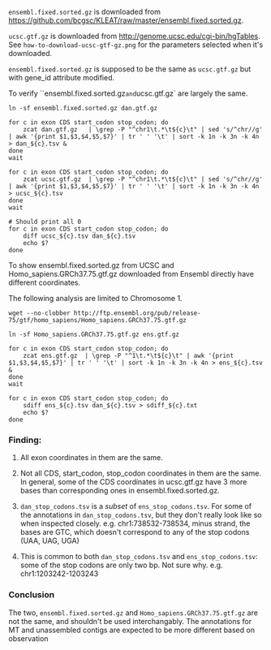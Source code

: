 `ensembl.fixed.sorted.gz` is downloaded from
https://github.com/bcgsc/KLEAT/raw/master/ensembl.fixed.sorted.gz.

`ucsc.gtf.gz` is downloaded from http://genome.ucsc.edu/cgi-bin/hgTables. See
`how-to-download-ucsc-gtf-gz.png` for the parameters selected when it's
downloaded.

`ensembl.fixed.sorted.gz` is supposed to be the same as `ucsc.gtf.gz` but with
gene_id attribute modified. 


To verify ``ensembl.fixed.sorted.gz` and `ucsc.gtf.gz` are largely the same.

```
ln -sf ensembl.fixed.sorted.gz dan.gtf.gz

for c in exon CDS start_codon stop_codon; do
    zcat dan.gtf.gz   | \grep -P "^chr1\t.*\t${c}\t" | sed 's/^chr//g' | awk '{print $1,$3,$4,$5,$7}' | tr ' ' '\t' | sort -k 1n -k 3n -k 4n  > dan_${c}.tsv &
done
wait

for c in exon CDS start_codon stop_codon; do
    zcat ucsc.gtf.gz  | \grep -P "^chr1\t.*\t${c}\t" | sed 's/^chr//g' | awk '{print $1,$3,$4,$5,$7}' | tr ' ' '\t' | sort -k 1n -k 3n -k 4n  > ucsc_${c}.tsv
done
wait

# Should print all 0
for c in exon CDS start_codon stop_codon; do
    diff ucsc_${c}.tsv dan_${c}.tsv
    echo $?
done
```

To show ensembl.fixed.sorted.gz from UCSC and Homo_sapiens.GRCh37.75.gtf.gz
downloaded from Ensembl directly have different coordinates.

The following analysis are limited to Chromosome 1.

```
wget --no-clobber http://ftp.ensembl.org/pub/release-75/gtf/homo_sapiens/Homo_sapiens.GRCh37.75.gtf.gz

ln -sf Homo_sapiens.GRCh37.75.gtf.gz ens.gtf.gz

for c in exon CDS start_codon stop_codon; do
    zcat ens.gtf.gz  | \grep -P "^1\t.*\t${c}\t" | awk '{print $1,$3,$4,$5,$7}' | tr ' ' '\t' | sort -k 1n -k 3n -k 4n > ens_${c}.tsv &
done
wait

for c in exon CDS start_codon stop_codon; do
    sdiff ens_${c}.tsv dan_${c}.tsv > sdiff_${c}.txt
    echo $?
done
```

### Finding: 

1. All exon coordinates in them are the same.

2. Not all CDS, start\_codon, stop\_codon coordinates in them are the same. In
general, some of the CDS coordinates in ucsc.gtf.gz have 3 more bases than
corresponding ones in ensembl.fixed.sorted.gz. 

3. `dan_stop_codons.tsv` is a *subset* of `ens_stop_codons.tsv`. For some of the
annotations in `dan_stop_codons.tsv`, but they don't really look like so when
inspected closely. e.g. chr1:738532-738534, minus strand, the bases are GTC,
which doesn't correspond to any of the stop codons (UAA, UAG, UGA)

4. This is common to both `dan_stop_codons.tsv` and `ens_stop_codons.tsv`: some
of the stop codons are only two bp. Not sure why. e.g. chr1:1203242-1203243

### Conclusion

The two, `ensembl.fixed.sorted.gz` and `Homo_sapiens.GRCh37.75.gtf.gz` are not
the same, and shouldn't be used interchangably. The annotations for MT and
unassembled contigs are expected to be more different based on observation
